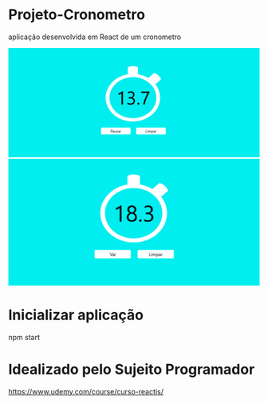 # Projeto-Cronometro
aplicação desenvolvida em React de um cronometro 

<img src="images/Screenshot_2020-01-16%20React%20App.png" > <br>
<img src="images/Screenshot_2020-01-16%20React%20App(1).png">
<br>
# Inicializar aplicação
npm start

# Idealizado pelo Sujeito Programador
 https://www.udemy.com/course/curso-reactjs/
